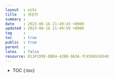 ```yaml
---
layout  : wiki
title   : 생성자
summary : 
date    : 2023-08-16 21:49:43 +0900
updated : 2023-08-16 21:49:59 +0900
tag     : 
toc     : true
public  : true
parent  : 
latex   : false
resource: 813FCD9E-DBD4-42B0-9A3A-7C459A534548
---
```

* TOC
{:toc}

# 
